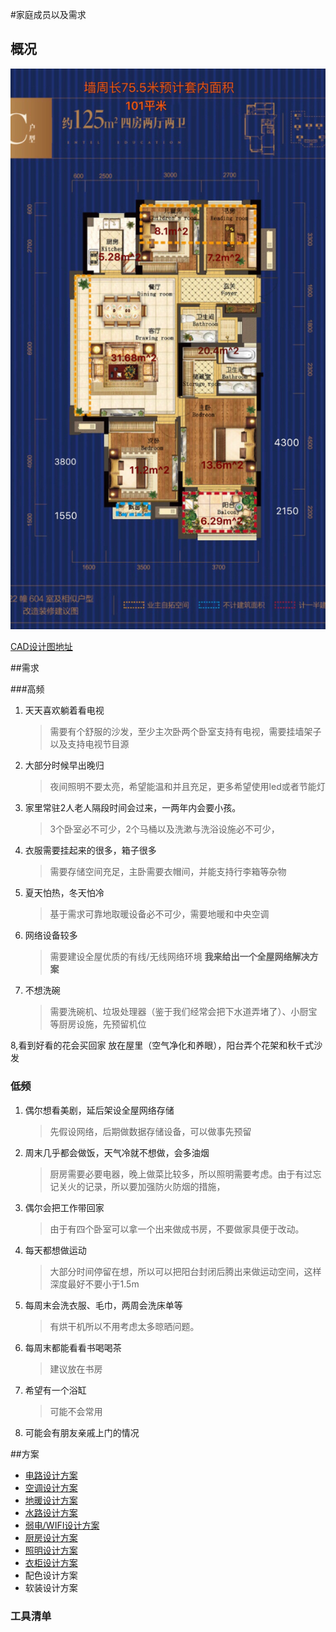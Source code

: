 #家庭成员以及需求

## 概况

![房型设计图](./资源文件/IMG_2315.JPG)



[CAD设计图地址](/)

##需求

###高频

1. 天天喜欢躺着看电视

   > 需要有个舒服的沙发，至少主次卧两个卧室支持有电视，需要挂墙架子以及支持电视节目源

2. 大部分时候早出晚归

   > 夜间照明不要太亮，希望能温和并且充足，更多希望使用led或者节能灯

3. 家里常驻2人老人隔段时间会过来，一两年内会要小孩。

   > 3个卧室必不可少，2个马桶以及洗漱与洗浴设施必不可少，

4. 衣服需要挂起来的很多，箱子很多

   > 需要存储空间充足，主卧需要衣帽间，并能支持行李箱等杂物

5. 夏天怕热，冬天怕冷

   > 基于需求可靠地取暖设备必不可少，需要地暖和中央空调

6. 网络设备较多

   > 需要建设全屋优质的有线/无线网络环境 **我来给出一个全屋网络解决方案** 

7. 不想洗碗

   > 需要洗碗机、垃圾处理器（鉴于我们经常会把下水道弄堵了）、小厨宝等厨房设施，先预留机位

8,看到好看的花会买回家 放在屋里（空气净化和养眼），阳台弄个花架和秋千式沙发



### 低频

1. 偶尔想看美剧，延后架设全屋网络存储

   > 先假设网络，后期做数据存储设备，可以做事先预留

2. 周末几乎都会做饭，天气冷就不想做，会多油烟

   > 厨房需要必要电器，晚上做菜比较多，所以照明需要考虑。由于有过忘记关火的记录，所以要加强防火防烟的措施，

3. 偶尔会把工作带回家

   > 由于有四个卧室可以拿一个出来做成书房，不要做家具便于改动。

4. 每天都想做运动

   > 大部分时间停留在想，所以可以把阳台封闭后腾出来做运动空间，这样深度最好不要小于1.5m

5. 每周末会洗衣服、毛巾，两周会洗床单等

   > 有烘干机所以不用考虑太多晾晒问题。

6. 每周末都能看看书喝喝茶

   > 建议放在书房

7. 希望有一个浴缸

   > 可能不会常用

8. 可能会有朋友亲戚上门的情况

##方案



* [电路设计方案](./解决方案/电路设计方案.md)
* [空调设计方案](./解决方案/空调设计方案.md)
* [地暖设计方案](./解决方案/地暖设计方案.md)
* [水路设计方案](./解决方案/水路设计方案.md)
* [弱电/WIFI设计方案](./解决方案/弱电WIFI设计方案.md)
* [厨房设计方案](./解决方案/厨卫设计方案.md)
* [照明设计方案](./解决方案/照明设计方案.md)
* [衣柜设计方案](./解决方案/衣柜设计方案.md)
* 配色设计方案
* 软装设计方案



### 工具清单

